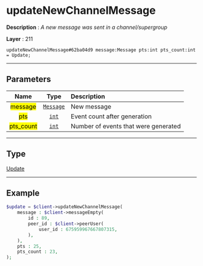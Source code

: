 # updateNewChannelMessage

**Description** : *A new message was sent in a channel/supergroup*

**Layer** : 211

```tl
updateNewChannelMessage#62ba04d9 message:Message pts:int pts_count:int = Update;
```

---

## Parameters

| Name | Type | Description |
| :---: | :---: | :--- |
| <mark>message</mark> | [`Message`](type/Message) | New message |
| <mark>pts</mark> | [`int`](type/int) | Event count after generation |
| <mark>pts_count</mark> | [`int`](type/int) | Number of events that were generated |

---

## Type

[Update](type/Update)

---

## Example

```php
$update = $client->updateNewChannelMessage(
	message : $client->messageEmpty(
		id : 89,
		peer_id : $client->peerUser(
			user_id : 675959967667807315,
		),
	),
	pts : 25,
	pts_count : 23,
);
```